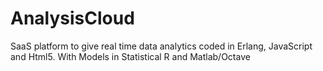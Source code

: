 AnalysisCloud
=============

SaaS platform to give real time data analytics coded in Erlang, JavaScript and Html5.
With Models in Statistical R and Matlab/Octave